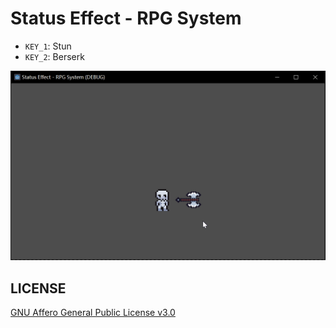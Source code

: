 # Status Effect - RPG System

- `KEY_1`: Stun
- `KEY_2`: Berserk

![](screenshot/screenshot.gif)

## LICENSE

[GNU Affero General Public License v3.0](https://choosealicense.com/licenses/agpl-3.0/)
